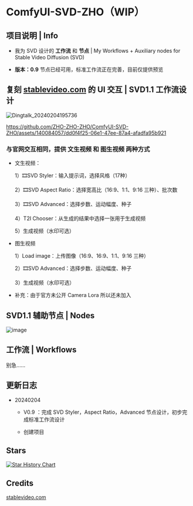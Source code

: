 # ComfyUI-SVD-ZHO（WIP）

## 项目说明 | Info

- 我为 SVD 设计的 **工作流** 和 **节点** | My Workflows + Auxiliary nodes for Stable Video Diffusion (SVD) 

- **版本：0.9**    节点已经可用，标准工作流正在完善，目前仅提供预览


## 复刻 [stablevideo.com](https://stablevideo.com) 的 UI 交互 | SVD1.1 工作流设计

![Dingtalk_20240204195736](https://github.com/ZHO-ZHO-ZHO/ComfyUI-SVD-ZHO/assets/140084057/93ba4ae8-7dff-4084-b5b0-b60ddf34a010)


https://github.com/ZHO-ZHO-ZHO/ComfyUI-SVD-ZHO/assets/140084057/dd0f4f25-06e1-47ee-87a4-afadfa95b921


### 与官网交互相同，提供 文生视频 和 图生视频 两种方式

- 文生视频：

    1）🎞️SVD Styler：输入提示词，选择风格（17种）

    2）🎞️SVD Aspect Ratio：选择宽高比（16:9、1:1、9:16 三种）、批次数

    3）🎞️SVD Advanced：选择步数、运动幅度、种子

    4）T2I Chooser：从生成的结果中选择一张用于生成视频

    5）生成视频（水印可选）

- 图生视频

    1）Load image：上传图像（16:9、16:9、1:1、9:16 三种）

    2）🎞️SVD Advanced：选择步数、运动幅度、种子

    3）生成视频（水印可选）

- 补充：由于官方未公开 Camera Lora 所以还未加入


## SVD1.1 辅助节点 | Nodes

![image](https://github.com/ZHO-ZHO-ZHO/ComfyUI-SVD-ZHO/assets/140084057/087614ee-6de9-4a64-97a5-716527303db7)


## 工作流 | Workflows

别急……


## 更新日志

- 20240204

  - V0.9 ：完成 SVD Styler，Aspect Ratio，Advanced 节点设计，初步完成标准工作流设计

  - 创建项目


## Stars 

[![Star History Chart](https://api.star-history.com/svg?repos=ZHO-ZHO-ZHO/ComfyUI-SVD-ZHO&type=Date)](https://star-history.com/#ZHO-ZHO-ZHO/ComfyUI-SVD-ZHO&Date)


## Credits

[stablevideo.com](https://stablevideo.com)
